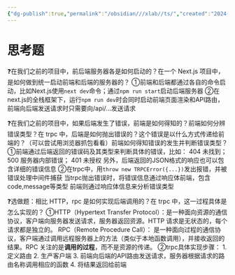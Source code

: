 ```yaml
---
{"dg-publish":true,"permalink":"/obsidian///xlab//ts/","created":"2024-09-06T15:09:13.547+08:00","updated":"2024-09-08T15:25:05.475+08:00"}
---
```


# 思考题
❓在我们之前的项目中，前后端服务器各是如何启动的？在一个 Next.js 项目中，是如何做到统一启动前端和后端的服务器的？
	①前端和后端都通过各自的命令启动，比如Next.js使用`next dev`命令；通过`npm run start`启动后端服务器
	②在next.js的全栈框架下，运行`npm run dev`时会同时启动前端页面渲染和API路由，前端向后端发送请求时只需要向/api/...发送请求


❓在我们之前的项目中，如果后端发生了错误，前端是如何得知的？前端如何分辨错误类型？在 trpc 中，后端是如何抛出错误的？这个错误是以什么方式传递给前端的？（可以尝试用浏览器抓包看看）前端如何得知错误的发生并判断错误类型？
    ①前端通过后端返回的错误码及其类型来判断具体的错误，比如：
	    404 未找到； 500 服务器内部错误； 401 未授权
	另外，后端返回的JSON格式的响应也可以包含详细的错误信息
	②在trpc中，用`throw new TRPCError({...})`发出报错，并被错误处理中间件捕获
		当trpc抛出错误时，将错误信息通过响应体前端，包含code,message等类型
		前端则通过响应体信息来分析错误类型


❓选做题：相比 HTTP，rpc 是如何实现后端调用的？在 trpc 中，这一过程具体是怎么实现的？
	①HTTP（Hypertext Transfer Protocol）：是一种面向资源的通信协议，客户端向服务器发送请求，服务器返回资源。HTTP 请求是无状态的，每个请求都是独立的。 
	RPC（Remote Procedure Call）： 是一种面向过程的通信协议，客户端通过调用远程服务器上的方法（类似于本地函数调用），并接收返回的结果。RPC 关注的是**调用的过程**，而不是资源的传递。
	②trpc具体实现步骤：
		1.定义路由
		2. 生产客户端
		3. 前端向后端的API路由发送请求，服务器根据请求的路由名称调用相应的函数
		4. 将结果返回给前端

